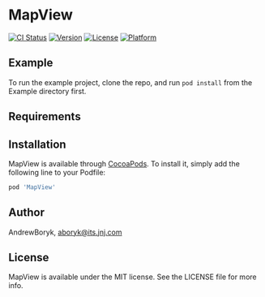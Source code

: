 # MapView

[![CI Status](https://img.shields.io/travis/AndrewBoryk/MapView.svg?style=flat)](https://travis-ci.org/AndrewBoryk/MapView)
[![Version](https://img.shields.io/cocoapods/v/MapView.svg?style=flat)](https://cocoapods.org/pods/MapView)
[![License](https://img.shields.io/cocoapods/l/MapView.svg?style=flat)](https://cocoapods.org/pods/MapView)
[![Platform](https://img.shields.io/cocoapods/p/MapView.svg?style=flat)](https://cocoapods.org/pods/MapView)

## Example

To run the example project, clone the repo, and run `pod install` from the Example directory first.

## Requirements

## Installation

MapView is available through [CocoaPods](https://cocoapods.org). To install
it, simply add the following line to your Podfile:

```ruby
pod 'MapView'
```

## Author

AndrewBoryk, aboryk@its.jnj.com

## License

MapView is available under the MIT license. See the LICENSE file for more info.
